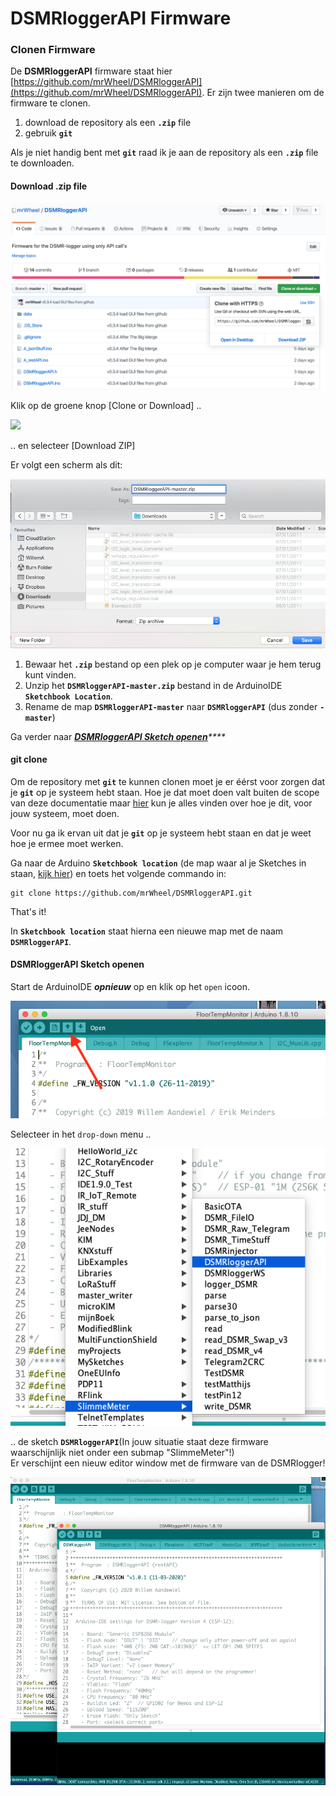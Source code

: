 # DSMRloggerAPI Firmware

### Clonen Firmware <a id="clonen-firmware"></a>

De **DSMRloggerAPI** firmware staat hier [https://github.com/mrWheel/DSMRloggerAPI](https://github.com/mrWheel/DSMRloggerAPI). Er zijn twee manieren om de firmware te clonen.

1. download de repository als een **`.zip`** file
2. gebruik **`git`**

Als je niet handig bent met **`git`** raad ik je aan de repository als een **`.zip`** file te downloaden.

#### Download .zip file <a id="download-zip-file"></a>

![](../.gitbook/assets/dsmrloggerapi-github.png)

Klik op de groene knop \[Clone or Download\] ..

![](https://mrwheel.github.io/DSMRloggerWS/img/GIT_Clone2.png)

.. en selecteer \[Download ZIP\]

Er volgt een scherm als dit:

![](../.gitbook/assets/download_zip.png)

1. Bewaar het **`.zip`** bestand op een plek op je computer waar je hem terug kunt vinden.
2. Unzip het **`DSMRloggerAPI-master.zip`** bestand in de ArduinoIDE **`Sketchbook Location`**.
3. Rename de map **`DSMRloggerAPI-master`** naar **`DSMRloggerAPI`** \(dus zonder **`-master`**\)

Ga verder naar [_**DSMRloggerAPI Sketch openen**_](dsmrloggerapi-firmware.md#dsmrloggerws-sketch-openen)_\*\*\*\*_

#### git clone <a id="git-clone"></a>

Om de repository met **`git`** te kunnen clonen moet je er éérst voor zorgen dat je **`git`** op je systeem hebt staan. Hoe je dat moet doen valt buiten de scope van deze documentatie maar [hier](https://git-scm.com/book/nl/v1/Aan-de-slag-Git-installeren) kun je alles vinden over hoe je dit, voor jouw systeem, moet doen.

Voor nu ga ik ervan uit dat je **`git`** op je systeem hebt staan en dat je weet hoe je ermee moet werken.

Ga naar de Arduino **`Sketchbook location`** \(de map waar al je Sketches in staan, [kijk hier](../voorbereiding/esp8266-core.md)\) en toets het volgende commando in:

```text
git clone https://github.com/mrWheel/DSMRloggerAPI.git
```

That's it!

In **`Sketchbook location`** staat hierna een nieuwe map met de naam **`DSMRloggerAPI`**.

#### DSMRloggerAPI Sketch openen <a id="dsmrloggerws-sketch-openen"></a>

Start de ArduinoIDE _**opnieuw**_ op en klik op het `open` icoon.

![](../.gitbook/assets/ide_open_icon.png)

Selecteer in het `drop-down` menu ..

![](../.gitbook/assets/open_dsmr_api.png)

.. de sketch **`DSMRloggerAPI`**\(In jouw situatie staat deze firmware waarschijnlijk niet onder een submap "SlimmeMeter"!\)  
Er verschijnt een nieuw editor window met de firmware van de DSMRlogger!

![](../.gitbook/assets/new_ide_window.png)

